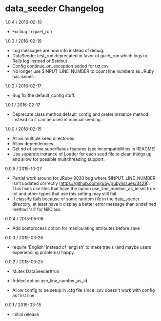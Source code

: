 data_seeder Changelog
=====================

1.0.4 / 2016-02-19
  - Fix bug in quiet_run

1.0.3 / 2016-02-19
  - Log messages are now info instead of debug.
  - DataSeeder.test_run deprecated in favor of quiet_run which logs to Rails.log instead of $stdout
  - Config continue_on_exception added for txt,csv.
  - No longer use $INPUT_LINE_NUMBER to count line numbers as JRuby has issues.

1.0.2 / 2016-02-17
  - Bug fix the default_config stuff.

1.0.1 / 2016-02-17
  - Deprecate class method default_config and prefer instance method instead
    so it can be used in manual seeding.

1.0.0 / 2016-02-15

  - Allow multiple seed directories.
  - Allow dependencies.
  - Get rid of some superfluous features (see incompatibilities in README)
  - Use separate instance of Loader for each seed file to clean things up and allow for
    possible multithreading support.

0.0.5 / 2015-10-27

  - Partial work around for JRuby 9030 bug where $INPUT_LINE_NUMBER isn't updated correctly
    (https://github.com/jruby/jruby/issues/3429).  This fixes csv files that have the option
    use_line_number_as_id set true.  txt and other types that use this setting may still fail.
  - If classify fails because of some random file in the data_seeder directory, at least have
    it display a better error message than undefined method 'all' for NilClass.

0.0.4 / 2015-05-06

  - Add postprocess option for manipulating attributes before save

0.0.3 / 2015-03-26

  - require 'English' instead of 'english' to make travis (and maybe users experiencing problems) happy.

0.0.2 / 2015-03-25

  - Mutex DataSeeder#run

  - Added option use_line_number_as_id

  - Allow config to be setup in .cfg file since .csv doesn't work with config as first line.


0.0.1 / 2015-03-15

  - Initial release

